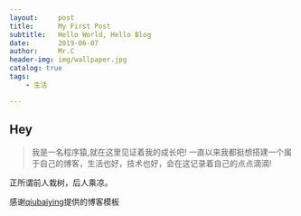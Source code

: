 ```yaml
---
layout:     post
title:      My First Post
subtitle:   Hello World, Hello Blog
date:       2019-06-07
author:     Mr.C
header-img: img/wallpaper.jpg
catalog: true
tags:
    - 生活

---
```


## Hey

> 我是一名程序猿,就在这里见证着我的成长吧!
> 一直以来我都挺想搭建一个属于自己的博客，生活也好，技术也好，会在这记录着自己的点点滴滴!

正所谓前人栽树，后人乘凉。

感谢[qiubaiying](<https://github.com/qiubaiying>)提供的博客模板


